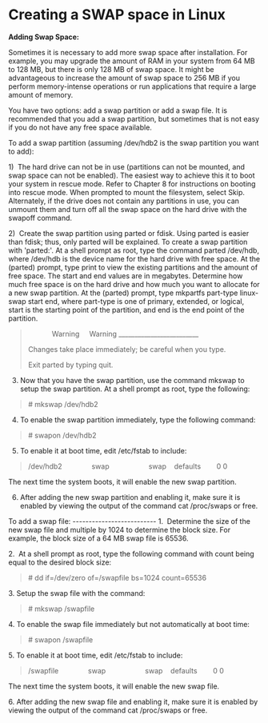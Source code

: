 # Creating a SWAP space in Linux


**Adding Swap Space:**

Sometimes it is necessary to add more swap space after installation. For example, you may upgrade the amount of RAM in your system from 64 MB to 128 MB, but there is only 128 MB of swap space. It might be advantageous to increase the amount of swap space to 256 MB if you perform memory-intense operations or run applications that require a large amount of memory.

You have two options: add a swap partition or add a swap file. It is recommended that you add a swap partition, but sometimes that is not easy if you do not have any free space available.

To add a swap partition (assuming /dev/hdb2 is the swap partition you want to add):

1)  The hard drive can not be in use (partitions can not be mounted, and swap space can not be enabled). The easiest way to achieve this it to boot your system in rescue mode. Refer to Chapter 8 for instructions on booting into rescue mode. When prompted to mount the filesystem, select Skip. Alternately, if the drive does not contain any partitions in use, you can unmount them and turn off all the swap space on the hard drive with the swapoff command.

2)  Create the swap partition using parted or fdisk. Using parted is easier than fdisk; thus, only parted will be explained. To create a swap partition with 'parted:'. At a shell prompt as root, type the command parted /dev/hdb, where /dev/hdb is the device name for the hard drive with free space. At the (parted) prompt, type print to view the existing partitions and the amount of free space. The start and end values are in megabytes. Determine how much free space is on the hard drive and how much you want to allocate for a new swap partition. At the (parted) prompt, type mkpartfs part-type linux-swap start end, where part-type is one of primary, extended, or logical, start is the starting point of the partition, and end is the end point of the partition.

>             Warning     Warning \_\_\_\_\_\_\_\_\_\_\_\_\_\_\_\_\_\_\_\_\_\_\_\_\_
>
> Changes take place immediately; be careful when you type.
>
> Exit parted by typing quit.

3) Now that you have the swap partition, use the command mkswap to setup the swap partition. At a shell prompt as root, type the following:

> \# mkswap /dev/hdb2

4) To enable the swap partition immediately, type the following command:

> \# swapon /dev/hdb2

5) To enable it at boot time, edit /etc/fstab to include:

> /dev/hdb2               swap                    swap    defaults        0 0

The next time the system boots, it will enable the new swap partition.

6) After adding the new swap partition and enabling it, make sure it is enabled by viewing the output of the command cat /proc/swaps or free.

To add a swap file: -------------------------- 1.  Determine the size of the new swap file and multiple by 1024 to determine the block size. For example, the block size of a 64 MB swap file is 65536.

2.  At a shell prompt as root, type the following command with count being equal to the desired block size:

> \# dd if=/dev/zero of=/swapfile bs=1024 count=65536

3\. Setup the swap file with the command:

> \# mkswap /swapfile

4\. To enable the swap file immediately but not automatically at boot time:

> \# swapon /swapfile

5\. To enable it at boot time, edit /etc/fstab to include:

> /swapfile               swap                    swap    defaults        0 0

The next time the system boots, it will enable the new swap file.

6\. After adding the new swap file and enabling it, make sure it is enabled by viewing the output of the command cat /proc/swaps or free.

